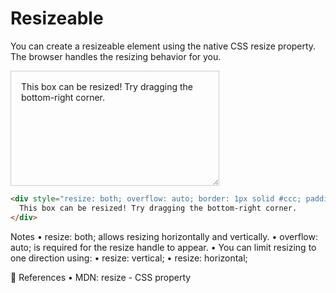 # Resizeable

You can create a resizeable element using the native CSS resize property. The browser handles the resizing behavior for you.

<div style="resize: both; overflow: auto; border: 1px solid #ccc; padding: 1rem; width: 300px; height: 150px;">
  This box can be resized! Try dragging the bottom-right corner.
</div>


```html
<div style="resize: both; overflow: auto; border: 1px solid #ccc; padding: 1rem; width: 300px; height: 150px;">
  This box can be resized! Try dragging the bottom-right corner.
</div>
```

Notes
	•	resize: both; allows resizing horizontally and vertically.
	•	overflow: auto; is required for the resize handle to appear.
	•	You can limit resizing to one direction using:
	•	resize: vertical;
	•	resize: horizontal;

🔗 References
	•	MDN: resize - CSS property

